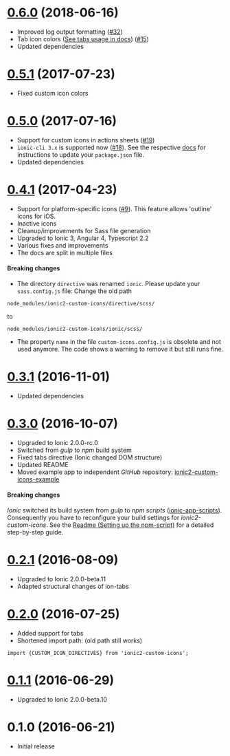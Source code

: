 # [0.6.0](https://github.com/GerritErpenstein/ionic2-custom-icons/compare/0.5.1...0.6.0) (2018-06-16)
- Improved log output formatting ([#32](https://github.com/GerritErpenstein/ionic2-custom-icons/issues/32))
- Tab icon colors ([See tabs usage in docs](docs/USAGE.md#tabs)) ([#15](https://github.com/GerritErpenstein/ionic2-custom-icons/issues/15))
- Updated dependencies

# [0.5.1](https://github.com/GerritErpenstein/ionic2-custom-icons/compare/0.5.0...0.5.1) (2017-07-23)
- Fixed custom icon colors

# [0.5.0](https://github.com/GerritErpenstein/ionic2-custom-icons/compare/0.4.1...0.5.0) (2017-07-16)
- Support for custom icons in actions sheets ([#19](https://github.com/GerritErpenstein/ionic2-custom-icons/issues/19))
- `ionic-cli 3.x` is supported now ([#18](https://github.com/GerritErpenstein/ionic2-custom-icons/issues/18)). See the respective [docs](https://github.com/GerritErpenstein/ionic2-custom-icons/blob/master/docs/CONFIGURATION.md#11-add-npm-scripts) for instructions to update your `package.json` file.
- Updated dependencies

# [0.4.1](https://github.com/GerritErpenstein/ionic2-custom-icons/compare/0.3.1...0.4.1) (2017-04-23)
- Support for platform-specific icons ([#9](https://github.com/GerritErpenstein/ionic2-custom-icons/issues/9)). This feature allows 'outline' icons for iOS.
- Inactive icons
- Cleanup/improvements for Sass file generation
- Upgraded to Ionic 3, Angular 4, Typescript 2.2
- Various fixes and improvements
- The docs are split in multiple files

#### Breaking changes

- The directory `directive` was renamed `ionic`. Please update your `sass.config.js` file:
 Change the old path
 ```
 node_modules/ionic2-custom-icons/directive/scss/
 ``` 
 to
 ```
 node_modules/ionic2-custom-icons/ionic/scss/
 ```
- The property `name` in the file `custom-icons.config.js` is obsolete and not used anymore. The code shows a warning to remove it but still runs fine.

# [0.3.1](https://github.com/GerritErpenstein/ionic2-custom-icons/compare/0.3.0...0.3.1) (2016-11-01)
- Updated dependencies

# [0.3.0](https://github.com/GerritErpenstein/ionic2-custom-icons/compare/0.2.1...0.3.0) (2016-10-07)
- Upgraded to Ionic 2.0.0-rc.0
- Switched from *gulp* to *npm* build system
- Fixed tabs directive (Ionic changed DOM structure)
- Updated README
- Moved example app to independent *GitHub* repository: [ionic2-custom-icons-example](https://github.com/GerritErpenstein/ionic2-custom-icons-example)

#### Breaking changes

*Ionic* switched its build system from *gulp* to *npm scripts* ([ionic-app-scripts](https://github.com/driftyco/ionic-app-scripts)). Consequently you have to reconfigure your build settings for *ionic2-custom-icons*. See the [Readme (Setting up the npm-script)](https://github.com/GerritErpenstein/ionic2-custom-icons/blob/master/README.md#setting-up-the-npm-script) for a detailed step-by-step guide.

# [0.2.1](https://github.com/GerritErpenstein/ionic2-custom-icons/compare/0.2.0...0.2.1) (2016-08-09)
- Upgraded to Ionic 2.0.0-beta.11
- Adapted structural changes of ion-tabs

# [0.2.0](https://github.com/GerritErpenstein/ionic2-custom-icons/compare/0.1.1...0.2.0) (2016-07-25)

- Added support for tabs
- Shortened import path: (old path still works)

```import {CUSTOM_ICON_DIRECTIVES} from 'ionic2-custom-icons';```

# [0.1.1](https://github.com/GerritErpenstein/ionic2-custom-icons/compare/0.1.0...0.1.1) (2016-06-29)

- Upgraded to Ionic 2.0.0-beta.10

# 0.1.0 (2016-06-21)

- Initial release
